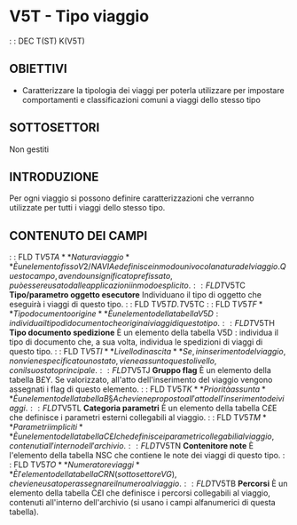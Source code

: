 # V5T - Tipo viaggio
 :  : DEC T(ST) K(V5T)
## OBIETTIVI
-    Caratterizzare la tipologia dei viaggi per poterla utilizzare per impostare comportamenti e classificazioni comuni a viaggi dello stesso tipo
## SOTTOSETTORI
Non gestiti
## INTRODUZIONE
Per ogni viaggio si possono definire caratterizzazioni che verranno utilizzate per tutti i viaggi dello stesso tipo.
## CONTENUTO DEI CAMPI
 :  : FLD T$V5TA **Natura viaggio**
È un elemento fisso V2/NAVIA e definisce in modo univoco la natura del viaggio. Questo campo, avendo un significato prefissato, può essere usato dalle applicazioni in modo esplicito.
 :  : FLD T$V5TC **Tipo/parametro oggetto esecutore**
Individuano il tipo di oggetto che eseguirà i viaggi di questo tipo.
 :  : FLD T$V5TD.T$V5TC
 :  : FLD T$V5TF **Tipo documento origine**
È un elemento della tabella V5D :  individua il tipo di documento che origina i viaggi di questo tipo.
 :  : FLD T$V5TH **Tipo documento spedizione**
È un elemento della tabella V5D :  individua il tipo di documento che, a sua volta, individua le spedizioni di viaggi di questo tipo.
 :  : FLD T$V5TI **Livello di nascita**
Se, in inserimento del viaggio, non viene specificato uno stato, viene assunto questo livello, con il suo stato principale.
 :  : FLD T$V5TJ **Gruppo flag**
È un elemento della tabella B£Y. Se valorizzato, all'atto dell'inserimento del viaggio vengono assegnati i flag di questo elemento.
 :  : FLD T$V5TK **Priorità assunta**
È un elemento della tabella B§A che viene proposto all'atto dell'inserimento dei viaggi.
 :  : FLD T$V5TL **Categoria parametri**
È un elemento della tabella C£E che definisce i parametri esterni collegabili al viaggio.
 :  : FLD T$V5TM **Parametri impliciti**
È un elemento della tabella C£I che definisce i parametri collegabili al viaggio, contenuti all'interno dell'archivio.
 :  : FLD T$V5TN **Contenitore note**
È l'elemento della tabella NSC che contiene le note dei viaggi di questo tipo.
 :  : FLD T$V5TO **Numeratore viaggi**
È l'elemento della tabella CRN (sottosettore VG), che viene usato per assegnare il numero al viaggio.
 :  : FLD T$V5TB **Percorsi**
È un elemento della tabella C£I che definisce i percorsi collegabili al viaggio, contenuti all'interno dell'archivio (si usano i campi alfanumerici di questa tabella).
